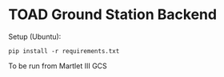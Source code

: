 # TOAD Ground Station Backend

Setup (Ubuntu):
```
pip install -r requirements.txt
```

To be run from Martlet III GCS
